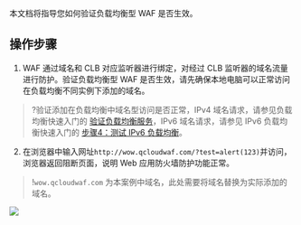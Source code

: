 本文档将指导您如何验证负载均衡型 WAF 是否生效。

## 操作步骤

1. WAF 通过域名和 CLB 对应监听器进行绑定，对经过 CLB 监听器的域名流量进行防护。验证负载均衡型 WAF 是否生效，请先确保本地电脑可以正常访问在负载均衡不同实例下添加的域名。
>?验证添加在负载均衡中域名型访问是否正常，IPv4 域名请求，请参见负载均衡快速入门的 [验证负载均衡服务](https://cloud.tencent.com/document/product/214/8975#.E6.AD.A5.E9.AA.A4.E5.9B.9B.EF.BC.9A.E9.AA.8C.E8.AF.81.E8.B4.9F.E8.BD.BD.E5.9D.87.E8.A1.A1.E6.9C.8D.E5.8A.A1)，IPv6 域名请求，请参见 IPv6 负载均衡快速入门的 [步骤4：测试 IPv6 负载均衡](https://cloud.tencent.com/document/product/214/39612#.E6.AD.A5.E9.AA.A44.EF.BC.9A.E6.B5.8B.E8.AF.95-ipv6-.E8.B4.9F.E8.BD.BD.E5.9D.87.E8.A1.A1)。
2. 在浏览器中输入网址`http://wow.qcloudwaf.com/?test=alert(123)`并访问，浏览器返回阻断页面，说明 Web 应用防火墙防护功能正常。
>!`wow.qcloudwaf.com` 为本案例中域名，此处需要将域名替换为实际添加的域名。
>
![](https://main.qcloudimg.com/raw/4003a825a1d79f0a8154c11cc5c9c8d6.png)



